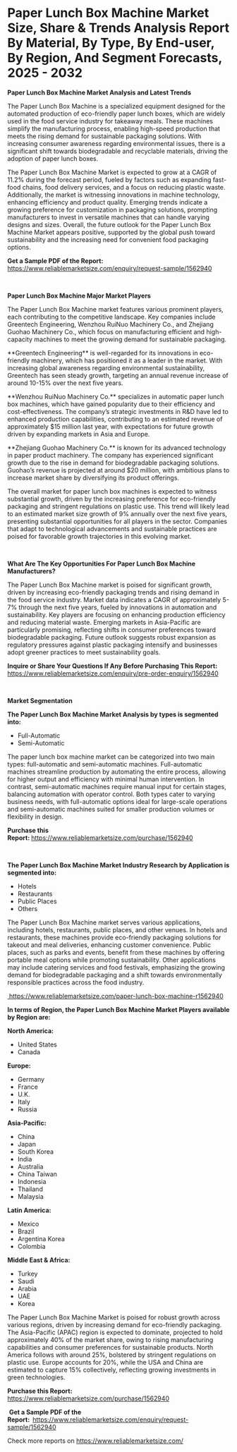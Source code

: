 <p><h1>Paper Lunch Box Machine Market Size, Share & Trends Analysis Report By Material, By Type, By End-user, By Region, And Segment Forecasts, 2025 - 2032</h1></p><p><strong>Paper Lunch Box Machine Market Analysis and Latest Trends</strong></p>
<p><p>The Paper Lunch Box Machine is a specialized equipment designed for the automated production of eco-friendly paper lunch boxes, which are widely used in the food service industry for takeaway meals. These machines simplify the manufacturing process, enabling high-speed production that meets the rising demand for sustainable packaging solutions. With increasing consumer awareness regarding environmental issues, there is a significant shift towards biodegradable and recyclable materials, driving the adoption of paper lunch boxes.</p><p>The Paper Lunch Box Machine Market is expected to grow at a CAGR of 11.2% during the forecast period, fueled by factors such as expanding fast-food chains, food delivery services, and a focus on reducing plastic waste. Additionally, the market is witnessing innovations in machine technology, enhancing efficiency and product quality. Emerging trends indicate a growing preference for customization in packaging solutions, prompting manufacturers to invest in versatile machines that can handle varying designs and sizes. Overall, the future outlook for the Paper Lunch Box Machine Market appears positive, supported by the global push toward sustainability and the increasing need for convenient food packaging options.</p></p>
<p><strong>Get a Sample PDF of the Report:&nbsp;</strong> <a href="https://www.reliablemarketsize.com/enquiry/request-sample/1562940?utm_campaign=1903&utm_medium=2&utm_source=Github&utm_content=ia&utm_term=16022025&utm_id=paper-lunch-box-machine">https://www.reliablemarketsize.com/enquiry/request-sample/1562940</a></p>
<p>&nbsp;</p>
<p><strong>Paper Lunch Box Machine Major Market Players</strong></p>
<p><p>The Paper Lunch Box Machine market features various prominent players, each contributing to the competitive landscape. Key companies include Greentech Engineering, Wenzhou RuiNuo Machinery Co., and Zhejiang Guohao Machinery Co., which focus on manufacturing efficient and high-capacity machines to meet the growing demand for sustainable packaging.</p><p>**Greentech Engineering** is well-regarded for its innovations in eco-friendly machinery, which has positioned it as a leader in the market. With increasing global awareness regarding environmental sustainability, Greentech has seen steady growth, targeting an annual revenue increase of around 10-15% over the next five years.</p><p>**Wenzhou RuiNuo Machinery Co.** specializes in automatic paper lunch box machines, which have gained popularity due to their efficiency and cost-effectiveness. The company’s strategic investments in R&D have led to enhanced production capabilities, contributing to an estimated revenue of approximately $15 million last year, with expectations for future growth driven by expanding markets in Asia and Europe.</p><p>**Zhejiang Guohao Machinery Co.** is known for its advanced technology in paper product machinery. The company has experienced significant growth due to the rise in demand for biodegradable packaging solutions. Guohao’s revenue is projected at around $20 million, with ambitious plans to increase market share by diversifying its product offerings.</p><p>The overall market for paper lunch box machines is expected to witness substantial growth, driven by the increasing preference for eco-friendly packaging and stringent regulations on plastic use. This trend will likely lead to an estimated market size growth of 9% annually over the next five years, presenting substantial opportunities for all players in the sector. Companies that adapt to technological advancements and sustainable practices are poised for favorable growth trajectories in this evolving market.</p></p>
<p>&nbsp;</p>
<p><strong>What Are The Key Opportunities For Paper Lunch Box Machine Manufacturers?</strong></p>
<p><p>The Paper Lunch Box Machine market is poised for significant growth, driven by increasing eco-friendly packaging trends and rising demand in the food service industry. Market data indicates a CAGR of approximately 5-7% through the next five years, fueled by innovations in automation and sustainability. Key players are focusing on enhancing production efficiency and reducing material waste. Emerging markets in Asia-Pacific are particularly promising, reflecting shifts in consumer preferences toward biodegradable packaging. Future outlook suggests robust expansion as regulatory pressures against plastic packaging intensify and businesses adopt greener practices to meet sustainability goals.</p></p>
<p><strong>Inquire or Share Your Questions If Any Before Purchasing This Report:</strong> <a href="https://www.reliablemarketsize.com/enquiry/pre-order-enquiry/1562940?utm_campaign=1903&utm_medium=2&utm_source=Github&utm_content=ia&utm_term=16022025&utm_id=paper-lunch-box-machine">https://www.reliablemarketsize.com/enquiry/pre-order-enquiry/1562940</a></p>
<p>&nbsp;</p>
<p><strong>Market Segmentation</strong></p>
<p><strong>The Paper Lunch Box Machine Market Analysis by types is segmented into:</strong></p>
<p><ul><li>Full-Automatic</li><li>Semi-Automatic</li></ul></p>
<p><p>The paper lunch box machine market can be categorized into two main types: full-automatic and semi-automatic machines. Full-automatic machines streamline production by automating the entire process, allowing for higher output and efficiency with minimal human intervention. In contrast, semi-automatic machines require manual input for certain stages, balancing automation with operator control. Both types cater to varying business needs, with full-automatic options ideal for large-scale operations and semi-automatic machines suited for smaller production volumes or flexibility in design.</p></p>
<p><strong>Purchase this Report:&nbsp;</strong><a href="https://www.reliablemarketsize.com/purchase/1562940?utm_campaign=1903&utm_medium=2&utm_source=Github&utm_content=ia&utm_term=16022025&utm_id=paper-lunch-box-machine">https://www.reliablemarketsize.com/purchase/1562940</a></p>
<p>&nbsp;</p>
<p><strong>The Paper Lunch Box Machine Market Industry Research by Application is segmented into:</strong></p>
<p><ul><li>Hotels</li><li>Restaurants</li><li>Public Places</li><li>Others</li></ul></p>
<p><p>The Paper Lunch Box Machine market serves various applications, including hotels, restaurants, public places, and other venues. In hotels and restaurants, these machines provide eco-friendly packaging solutions for takeout and meal deliveries, enhancing customer convenience. Public places, such as parks and events, benefit from these machines by offering portable meal options while promoting sustainability. Other applications may include catering services and food festivals, emphasizing the growing demand for biodegradable packaging and a shift towards environmentally responsible practices across the food industry.</p></p>
<p><a href="https://www.reliablemarketsize.com/paper-lunch-box-machine-r1562940?utm_campaign=1903&utm_medium=2&utm_source=Github&utm_content=ia&utm_term=16022025&utm_id=paper-lunch-box-machine">&nbsp;https://www.reliablemarketsize.com/paper-lunch-box-machine-r1562940</a></p>
<p><strong>In terms of Region, the Paper Lunch Box Machine Market Players available by Region are:</strong></p>
<p>
    <p> <strong> North America: </strong>
        <ul>
            <li>United States</li>
            <li>Canada</li>
        </ul>
        </p> 
    <p> <strong> Europe: </strong>
        <ul>
            <li>Germany</li>
            <li>France</li>
            <li>U.K.</li>
            <li>Italy</li>
            <li>Russia</li>
        </ul>
        </p> 
    <p> <strong> Asia-Pacific: </strong>
        <ul>
            <li>China</li>
            <li>Japan</li>
            <li>South Korea</li>
            <li>India</li>
            <li>Australia</li>
            <li>China Taiwan</li>
            <li>Indonesia</li>
            <li>Thailand</li>
            <li>Malaysia</li>
        </ul>
        </p> 
    <p> <strong> Latin America: </strong>
        <ul>
            <li>Mexico</li>
            <li>Brazil</li>
            <li>Argentina Korea</li>
            <li>Colombia</li>
        </ul>
        </p> 
    <p> <strong> Middle East & Africa: </strong>
        <ul>
            <li>Turkey</li>
            <li>Saudi</li>
            <li>Arabia</li>
            <li>UAE</li>
            <li>Korea</li>
        </ul>
    </p>
    </p>
<p><p>The Paper Lunch Box Machine Market is poised for robust growth across various regions, driven by increasing demand for eco-friendly packaging. The Asia-Pacific (APAC) region is expected to dominate, projected to hold approximately 40% of the market share, owing to rising manufacturing capabilities and consumer preferences for sustainable products. North America follows with around 25%, bolstered by stringent regulations on plastic use. Europe accounts for 20%, while the USA and China are estimated to capture 15% collectively, reflecting growing investments in green technologies.</p></p>
<p><strong>Purchase this Report: </strong><a href="https://www.reliablemarketsize.com/purchase/1562940?utm_campaign=1903&utm_medium=2&utm_source=Github&utm_content=ia&utm_term=16022025&utm_id=paper-lunch-box-machine">https://www.reliablemarketsize.com/purchase/1562940</a></p>
<p>&nbsp;<strong>Get a Sample PDF of the Report:&nbsp;&nbsp;</strong><a href="https://www.reliablemarketsize.com/enquiry/request-sample/1562940?utm_campaign=1903&utm_medium=2&utm_source=Github&utm_content=ia&utm_term=16022025&utm_id=paper-lunch-box-machine">https://www.reliablemarketsize.com/enquiry/request-sample/1562940</a></p>
<p><strong></strong></p>
<p>Check more reports on <a href="https://www.reliablemarketsize.com/?utm_campaign=1903&utm_medium=2&utm_source=Github&utm_content=ia&utm_term=16022025&utm_id=paper-lunch-box-machine">https://www.reliablemarketsize.com/</a></p>